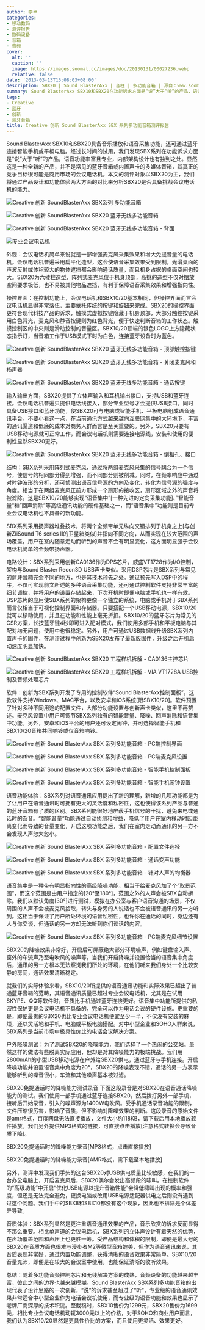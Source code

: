 ```yaml
---
author: 李卓
categories:
- 移动数码
- 测评报告
- 数码设备
- 音箱
- 音频
cover:
  alt: ''
  caption: ''
  image: https://images.soomal.cc/images/doc/20130131/00027236.webp
  relative: false
date: '2013-03-13T15:08:03+08:00'
description: SBX20 | Sound BlasterAxx | 音柱 | 多功能音箱 | 源自：www.soomal.com | 版权：原创 |  平均/总评分：10.00/60
summary: Sound BlasterAxx SBX10和SBX20在功能诉求方面是“说”大于“听”的产品，语音功能丰富且专业，内部架构也有独到之处，其真正的竞争目标很可能是商用市场的会议电话机。我们将通过产品设计和功能体验两大方面的对比来分析SBX20是否具备挑战会议电话机的能力。
tags:
- Creative
- 蓝牙
- 创新
- 蓝牙音箱
title: Creative 创新 Sound BlasterAxx SBX 系列多功能音箱测评报告
---
```


Sound BlasterAxx SBX10和SBX20具备音乐播放和语音采集功能，还可通过蓝牙连接智能手机或平板电脑。经过长时间的试用，我们发现SBX系列在功能诉求方面是“说”大于“听”的产品，语音功能丰富且专业，内部架构设计也有独到之处。显然这是一种全新的产品，并不是常见的蓝牙音箱或内置声卡的多媒体音箱，其真正的竞争目标很可能是商用市场的会议电话机。本文的测评对象以SBX20为主，我们将通过产品设计和功能体验两大方面的对比来分析SBX20是否具备挑战会议电话机的能力。



![Creative 创新 SoundBlasterAxx SBX系列 多功能音箱](https://images.soomal.cc/images/doc/20130131/00027235.webp)



![Creative 创新 SoundBlasterAxx SBX20 蓝牙无线多功能音箱](https://images.soomal.cc/images/doc/20130131/00027249.webp)



![Creative 创新 SoundBlasterAxx SBX20 蓝牙无线多功能音箱 - 背面](https://images.soomal.cc/images/doc/20130131/00027250.webp)



![专业会议电话机](https://images.soomal.cc/images/doc/20130313/00028463.webp)



外观：会议电话机简单来说就是一部增强麦克风采集效果和增大免提音量的电话机。会议电话机普遍采用扁平化造型，这会使语音采集效果受到限制，光滑桌面的声波反射或体积较大的物体遮挡都会影响通话质量，而且机身占据的桌面空间也较大。SBX20为六棱柱造型，阵列式麦克风位于机身顶部，高挑的造型不仅对摆放空间要求极低，也不易被其他物品遮挡，有利于保障语音采集效果和增强指向性。



操控界面：在控制功能上，会议电话机和SBX10/20基本相同，但操控界面而言会议电话机显得非常落伍，主要依托传统的按键和旋钮来完成。SBX20的操控界面更符合现代科技产品的诉求，触摸式虚拟按键隐藏于机身顶部，大部分触控按键采用白色背光，麦克风和静音按键则为红色背光，便于快速判断音箱的工作状态。触摸控制区的中央则是滑动控制的音量区。SBX10/20顶端的银色LOGO上方隐藏状态指示灯，当音箱工作于USB模式下时为白色，连接蓝牙设备时为蓝色。



![Creative 创新 SoundBlasterAxx SBX20 蓝牙无线多功能音箱 - 顶部触控按键](https://images.soomal.cc/images/doc/20130201/00027271.webp)



![Creative 创新 SoundBlasterAxx SBX20 蓝牙无线多功能音箱 - 关闭麦克风和扬声器](https://images.soomal.cc/images/doc/20130201/00027272.webp)



![Creative 创新 SoundBlasterAxx SBX20 蓝牙无线多功能音箱 - 通话按键](https://images.soomal.cc/images/doc/20130201/00027273.webp)



输入输出方面，SBX20提供了立体声输入和耳机输出接口，支持USB和蓝牙连接。会议电话机普遍只提供电话线接入，部分专业型号才会提供USB接口。同时具备USB接口和蓝牙功能，使SBX20可与电脑或智能手机、平板电脑组成语音通讯平台。不要小看这一点，在当前通讯方式越来越向互联网集中的大环境下，丰富的通讯渠道和低廉的成本对商务人群而言是至关重要的。另外，SBX20只要有USB移动电源就可正常工作，而会议电话机则需要连接电源线，安装和使用的便利性显然SBX20更好。



![Creative 创新 SoundBlasterAxx SBX20 蓝牙无线多功能音箱 - 倒相孔、接口](https://images.soomal.cc/images/doc/20130131/00027251.webp)



结构：SBX系列采用阵列式麦克风，通过将两组麦克风采集的信号耦合为一个信号，使信号的相同部分得到增强，而不同部分则被削减。同时，在频率响应中通过对时钟波形的分析，还可侦测出语音信号源的方向及变化，转化为信号源的强度与角度。相当于在两组麦克风正前方形成一个扇形的接收区，扇形区域之外的声音将被滤除。这是SBX10/20能够实现“语音集中”[一种先进的定向采集功能]、”智能音量“和”回声消除“等高级通讯功能的硬件基础之一，而“语音集中”功能则是目前专业会议电话机也不具备的新功能。



SBX系列采用扬声器堆叠技术，将两个全频带单元纵向交错排列于机身之上[与创新ZiiSound T6 series Ⅱ的卫星箱类似]并指向不同方向，从而实现在较大范围的声场覆盖，用户在室内随意走动而听到的声音不会有明显变化，这方面明显强于会议电话机简单的全频带扬声器。



电路设计：SBX系列采用创新CA0136作为DPS芯片，威盛VT1728作为I/O控制，架构与Sound Blaster Recon3D USB声卡类似。采用DSP芯片是SBX系列与常见的蓝牙音箱完全不同的地方，也是其技术领先之处。通过预先写入DSP中的程序，不仅可实现前文所述的多种语音采集功能，还可通过控制软件支持非常丰富的细节调控，并将用户的设置存储起来，下次开机时即便电脑或手机也一样有效。DSP芯片的应用使SBX系列的架构更像一个独立的系统，电脑或手机对于SBX系列而言仅相当于可视化控制界面和存储器。只要搭配一个USB移动电源，SBX10/20就可以移动使用，并且在功能和性能上毫无折扣。SBX10/20的蓝牙芯片为常见的CSR方案，长按蓝牙键4秒即可进入配对模式，我们使用多部手机和平板电脑与其配对均无问题，使用中也很稳定。另外，用户可通过USB数据线升级SBX系列内置声卡的固件，在测评过程中创新为SBX20发布了最新版固件，升级之后开机启动速度明显加快。



![Creative 创新 SoundBlasterAxx SBX20 工程样机拆解 - CA0136主控芯片](https://images.soomal.cc/images/doc/20130131/00027261.webp)



![Creative 创新 SoundBlasterAxx SBX20 工程样机拆解 - VIA VT1728A USB控制及音频处理芯片](https://images.soomal.cc/images/doc/20130131/00027260.webp)



软件：创新为SBX系列开发了专用的控制软件“Sound BlasterAxx控制面板”，这款软件支持Windows、MAC平台，以及安卓和iOS系统[限SBX10/20]。软件预置了针对多种不同用途的配置文件，大部分功能设置与创新声卡类似，这里不再赘述。麦克风设置中用户可调节SBX系列独有的智能音量、降噪、回声消除和语音集中功能。另外，安卓和iOS平台的用户还可设定闹钟，并可选择智能手机和SBX10/20音箱共同响铃或仅音箱响铃。



![Creative 创新 Sound BlasterAxx SBX 系列多功能音箱 - PC端控制界面](https://images.soomal.cc/images/doc/20130313/00028464.webp)



![Creative 创新 Sound BlasterAxx SBX 系列多功能音箱 - PC端麦克风设置](https://images.soomal.cc/images/doc/20130313/00028465.webp)



![Creative 创新 Sound BlasterAxx SBX 系列多功能音箱 - 智能手机控制面板](https://images.soomal.cc/images/doc/20130313/00028467.webp)



![Creative 创新 Sound BlasterAxx SBX 系列多功能音箱 - 智能手机闹钟设置](https://images.soomal.cc/images/doc/20130313/00028468.webp)



语音功能体验：SBX系列对语音通讯应用提出了新的理解，新增的几项功能都是为了让用户在语音通讯时可拥有更大的灵活度和私密性，这也使得该系列产品与普通的蓝牙音箱有了质的区别。SBX系列能很好地屏蔽手机信号的干扰，避免来电或通话时的杂音。“智能音量”功能通过自动侦测和增益，降低了用户在室内移动时因距离变化而导致的音量变化，开启这项功能之后，我们在室内走动而通讯的另一方不会发现人声忽大忽小。



![Creative 创新 Sound BlasterAxx SBX 系列多功能音箱 - 配置文件选择](https://images.soomal.cc/images/doc/20130313/00028470.webp)



![Creative 创新 Sound BlasterAxx SBX 系列多功能音箱 - 通话变声功能](https://images.soomal.cc/images/doc/20130313/00028471.webp)



![Creative 创新 Sound BlasterAxx SBX 系列多功能音箱 - 针对人声的均衡器](https://images.soomal.cc/images/doc/20130313/00028472.webp)



语音集中是一种带有明显指向性的高级降噪功能，相当于给麦克风加了个“取景范围”，而这个范围是由用户指定的[20°至180°]，范围之外的人声会被SBX自动摒除。我们以默认角度[30°]进行测试，模拟在办公室与客户语音沟通的场景，不仅周围的人声不会被麦克风拾取，转头与身旁的人说话也不会被语音通讯的另一方听到。这相当于保证了用户所处环境的语音私密性，也许你在通话的同时，身边还有人与你交谈，但通话的另一方却无法听到你们谈话的内容。



![Creative 创新 Sound BlasterAxx SBX 系列多功能音箱 - PC端麦克风细节设置](https://images.soomal.cc/images/doc/20130313/00028466.webp)



SBX20的降噪效果非常好，开启后可屏蔽绝大部分环境噪声，例如键盘输入声、窗外的车流声乃至电吹风的噪声等。当我们开启降噪并设置恰当的语音集中角度后，通讯的另一方根本无法察觉我们所处的环境，在他们听来我们身处一个比较安静的房间，通话效果清晰稳定。



就我们的实际体验来看，SBX10/20所提供的语音通讯功能和实际效果已超出了普通蓝牙音箱的范畴，其语音通讯质量已超过专业会议电话机，尤其是在试用SKYPE、QQ等软件时，音质比手机通过蓝牙连接更好。语音集中功能所提供的私密性保护更是会议电话机不具备的，完全可以作为电话会议的硬件设施。更重要的是，即便最贵的SBX20也比专业会议电话机便宜至少一半，不仅没有安装的麻烦，还以灵活地和手机、电脑或平板电脑搭配。对中小型企业和SOHO人群来说，SBX系列是当前市场中极具性价比的电话会议解决方案。



户外降噪测试：为了测试SBX20的降噪能力，我们选择了一个热闹的公交站。虽然这样的做法有些脱离实际应用，但却是对其降噪能力的极端挑战。我们用2800mAh的小型USB移动电源在户外给SBX20供电，通过蓝牙与手机连接。开启降噪功能并设置语音集中角度为20°，SBX20的降噪表现不错，通话的另一方表示能够听到的噪音很小，车流和其他噪声基本被过滤。



SBX20免提通话时的降噪能力测试录音
下面这段录音是对SBX20在语音通话降噪能力的测试。我们使用一部手机通过蓝牙连接SBX20，然后拨打另外一部手机，接听后开始录音，引入的噪声源为1400W电吹风。受手机通话录音功能的限制，文件压缩很厉害，影响了音质，但不影响对降噪效果的判断。这段录音的原始文件是amr格式，百度网盘无法直接播放，文件大小约118KB，请下载后用本地播放软件播放。我们另外提供MP3格式的链接，可直接点击播放[注意格式转换会导致音质下降]。

SBX20免提通话时的降噪能力录音[MP3格式，点击直接播放]

SBX20免提通话时的降噪能力录音[AMR格式，需下载至本地播放]



另外，测评中发现我们手头的这台SBX20对USB供电质量比较敏感，在我们的一台办公电脑上，开启麦克风后，SBX20偶尔会发出高频段的啸叫。在控制软件的“高级功能”中开启“优化USB电源以提升音箱性能”会降低啸叫出现的概率和强度，但还是无法完全避免，更换电脑或改用USB电源适配器供电之后则没有遇到过这个问题。我们手中的SBX8和SBX10都没有这个现象，因此也不排除是个体差异导致。



音质体验：SBX系列显然是更注重语音通讯效果的产品，音乐欣赏的诉求反而显得不那么重要。相比单声道的会议电话机，SBX系列的立体声设计有着天然的优势，在声场覆盖范围和声压上也更胜一筹。受产品结构和体积的限制，即便是最大号的SBX20在音质方面也很难与漫步者M2等微型音箱媲美，但作为语音通讯来说，其音质表现非常好，通过内置功能调整，获得清晰的语音效果非常简单。SBX10/20音量充沛，即便是在较大的会议室中使用，也能保证清晰的收听效果。



总结：随着多功能音频控制芯片和无线解决方案的成熟，音频设备的功能越来越丰富，彼此之间的边界也越来越模糊。Sound BlasterAxx SBX系列多功能音箱的出现代表了设计思路的一次创新，“说”的诉求甚至超过了“听”，专业级的语音通讯效果非常适合中小型企业作为电话会议机使用，而专业级的语音功能和效果也显示了老牌厂商深厚的技术积淀。至截稿时，SBX10售价为1299元，SBX20售价为1699元，相比专业会议电话机动辄3000元以上的价格，对于SOHO和商业用户而言，我们认为SBX10/20显然是更具性价比的方案，而且使用更灵活、效果更好。